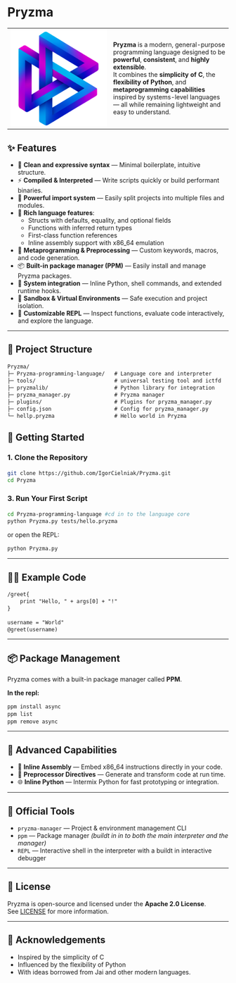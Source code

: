# Pryzma

<table>
  <tr>
    <td width="220">
      <img src="assets/logo.png" alt="Pryzma Logo" width="280">
    </td>
    <td>
        <strong>Pryzma</strong> is a modern, general-purpose programming language designed to be <strong>powerful</strong>, <strong>consistent</strong>, and <strong>highly extensible</strong>.<br>
        It combines the <strong>simplicity of C</strong>, the <strong>flexibility of Python</strong>, and <strong>metaprogramming capabilities</strong> inspired by systems-level languages — all while remaining lightweight and easy to understand.
    </td>
  </tr>
</table>


## ✨ Features

- 🧠 **Clean and expressive syntax** — Minimal boilerplate, intuitive structure.
- ⚡ **Compiled & Interpreted** — Write scripts quickly or build performant binaries.
- 🧩 **Powerful import system** — Easily split projects into multiple files and modules.
- 🧱 **Rich language features**:
  - Structs with defaults, equality, and optional fields
  - Functions with inferred return types
  - First-class function references
  - Inline assembly support with x86_64 emulation
- 🧰 **Metaprogramming & Preprocessing** — Custom keywords, macros, and code generation.
- 📦 **Built-in package manager (PPM)** — Easily install and manage Pryzma packages.
- 🐚 **System integration** — Inline Python, shell commands, and extended runtime hooks.
- 🧪 **Sandbox & Virtual Environments** — Safe execution and project isolation.
- 🧠 **Customizable REPL** — Inspect functions, evaluate code interactively, and explore the language.

---

## 📁 Project Structure

```
Pryzma/
├─ Pryzma-programming-language/   # Language core and interpreter
├─ tools/                         # universal testing tool and ictfd
├─ pryzmalib/                     # Python library for integration
├─ pryzma_manager.py              # Pryzma manager
├─ plugins/                       # Plugins for pryzma_manager.py
├─ config.json                    # Config for pryzma_manager.py
└─ hellp.pryzma                   # Hello world in Pryzma
```

## 🚀 Getting Started

### 1. Clone the Repository

```bash
git clone https://github.com/IgorCielniak/Pryzma.git
cd Pryzma
```

### 3. Run Your First Script

```bash
cd Pryzma-programming-language #cd in to the language core
python Pryzma.py tests/hello.pryzma
```

or open the REPL:

```bash
python Pryzma.py
```

---

## 🧑‍💻 Example Code

```pryzma
/greet{
    print "Hello, " + args[0] + "!"
}

username = "World"
@greet(username)
```

---

## 📦 Package Management

Pryzma comes with a built-in package manager called **PPM**.

**In the repl:**

```bash
ppm install async
ppm list
ppm remove async
```

---

## 🧠 Advanced Capabilities

- 🧱 **Inline Assembly** — Embed x86_64 instructions directly in your code.
- 🧠 **Preprocessor Directives** — Generate and transform code at run time.
- 🌐 **Inline Python** — Intermix Python for fast prototyping or integration.

---

## 🧰 Official Tools

- `pryzma-manager` — Project & environment management CLI
- `ppm` — Package manager _(buildt in in to both the main interpreter and the manager)_
- `REPL` — Interactive shell in the interpreter with a buildt in interactive debugger

---

## 📜 License

Pryzma is open-source and licensed under the **Apache 2.0 License**.  
See [LICENSE](./LICENSE) for more information.

---

## 🤝 Acknowledgements

- Inspired by the simplicity of C
- Influenced by the flexibility of Python
- With ideas borrowed from Jai and other modern languages.

